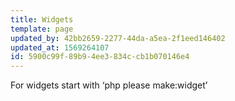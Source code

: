 ```yaml
---
title: Widgets
template: page
updated_by: 42bb2659-2277-44da-a5ea-2f1eed146402
updated_at: 1569264107
id: 5900c99f-89b9-4ee3-834c-cb1b070146e4
---
```


For widgets start with ‘php please make:widget’

